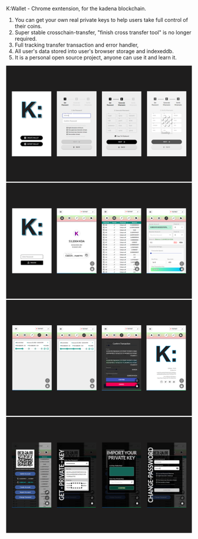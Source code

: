 K:Wallet - Chrome exntension, for the kadena blockchain.

1. You can get your own real private keys to help users take full control of their coins.
2. Super stable crosschain-transfer, "finish cross transfer tool" is no longer required.
3. Full tracking transfer transaction and error handler, 
4. All user's data stored into user's browser storage and indexeddb.
5. It is a personal open source project, anyone can use it and learn it.


<img src="./readme-images/k1.png"  />
<img src="./readme-images/k2.png"  />
<img src="./readme-images/k3.png"  />
<img src="./readme-images/k4.png"  />